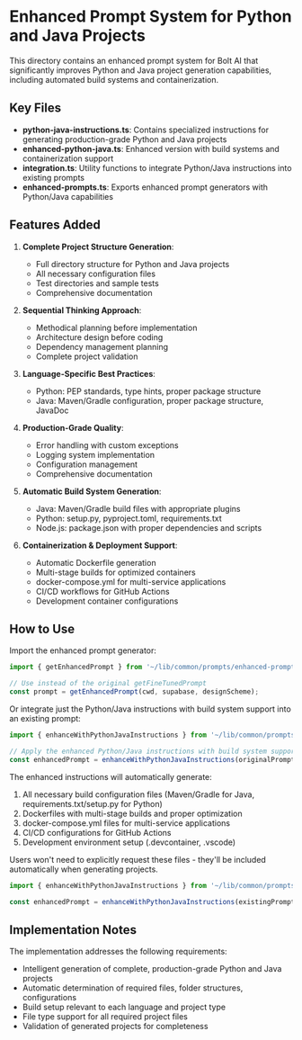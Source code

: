 # Enhanced Prompt System for Python and Java Projects

This directory contains an enhanced prompt system for Bolt AI that significantly improves Python and Java project generation capabilities, including automated build systems and containerization.

## Key Files

- **python-java-instructions.ts**: Contains specialized instructions for generating production-grade Python and Java projects
- **enhanced-python-java.ts**: Enhanced version with build systems and containerization support
- **integration.ts**: Utility functions to integrate Python/Java instructions into existing prompts
- **enhanced-prompts.ts**: Exports enhanced prompt generators with Python/Java capabilities

## Features Added

1. **Complete Project Structure Generation**:

   - Full directory structure for Python and Java projects
   - All necessary configuration files
   - Test directories and sample tests
   - Comprehensive documentation

2. **Sequential Thinking Approach**:

   - Methodical planning before implementation
   - Architecture design before coding
   - Dependency management planning
   - Complete project validation

3. **Language-Specific Best Practices**:

   - Python: PEP standards, type hints, proper package structure
   - Java: Maven/Gradle configuration, proper package structure, JavaDoc

4. **Production-Grade Quality**:

   - Error handling with custom exceptions
   - Logging system implementation
   - Configuration management
   - Comprehensive documentation

5. **Automatic Build System Generation**:
   - Java: Maven/Gradle build files with appropriate plugins
   - Python: setup.py, pyproject.toml, requirements.txt
   - Node.js: package.json with proper dependencies and scripts
6. **Containerization & Deployment Support**:
   - Automatic Dockerfile generation
   - Multi-stage builds for optimized containers
   - docker-compose.yml for multi-service applications
   - CI/CD workflows for GitHub Actions
   - Development container configurations

## How to Use

Import the enhanced prompt generator:

```typescript
import { getEnhancedPrompt } from '~/lib/common/prompts/enhanced-prompts';

// Use instead of the original getFineTunedPrompt
const prompt = getEnhancedPrompt(cwd, supabase, designScheme);
```

Or integrate just the Python/Java instructions with build system support into an existing prompt:

```typescript
import { enhanceWithPythonJavaInstructions } from '~/lib/common/prompts/integration';

// Apply the enhanced Python/Java instructions with build system support
const enhancedPrompt = enhanceWithPythonJavaInstructions(originalPrompt);
```

The enhanced instructions will automatically generate:

1. All necessary build configuration files (Maven/Gradle for Java, requirements.txt/setup.py for Python)
2. Dockerfiles with multi-stage builds and proper optimization
3. docker-compose.yml files for multi-service applications
4. CI/CD configurations for GitHub Actions
5. Development environment setup (.devcontainer, .vscode)

Users won't need to explicitly request these files - they'll be included automatically when generating projects.

```typescript
import { enhanceWithPythonJavaInstructions } from '~/lib/common/prompts/integration';

const enhancedPrompt = enhanceWithPythonJavaInstructions(existingPrompt);
```

## Implementation Notes

The implementation addresses the following requirements:

- Intelligent generation of complete, production-grade Python and Java projects
- Automatic determination of required files, folder structures, configurations
- Build setup relevant to each language and project type
- File type support for all required project files
- Validation of generated projects for completeness
